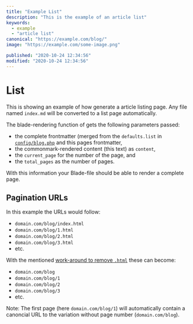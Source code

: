 ```yaml
---
title: "Example List"
description: "This is the example of an article list"
keywords:
  - example
  - "article list"
canonical: "https://example.com/blog/"
image: "https://example.com/some-image.png"

published: "2020-10-24 12:34:56"
modified: "2020-10-24 12:34:56"
---
```


# List

This is showing an example of how generate a article listing page. Any file named `index.md` will be converted to a list page automatically.

The blade-rendering function of gets the following parameters passed:

 - the complete frontmatter (merged from the `defaults.list` in [`config/blog.php`](https://github.com/spekulatius/laravel-commonmark-blog/blob/main/config/blog.php) and this pages frontmatter,
 - the commonmark-rendered content (this text) as `content`,
 - the `current_page` for the number of the page, and
 - the `total_pages` as the number of pages.

With this information your Blade-file should be able to render a complete page.


## Pagination URLs

In this example the URLs would follow:

 - `domain.com/blog/index.html`
 - `domain.com/blog/1.html`
 - `domain.com/blog/2.html`
 - `domain.com/blog/3.html`
 - etc.

With the mentioned [work-around to remove `.html`](https://github.com/spekulatius/laravel-commonmark-blog#server-configuration) these can become:

 - `domain.com/blog`
 - `domain.com/blog/1`
 - `domain.com/blog/2`
 - `domain.com/blog/3`
 - etc.

Note: The first page (here `domain.com/blog/1`) will automatically contain a canoncial URL to the variation without page number (`domain.com/blog`).
